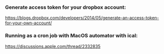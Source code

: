 ### Generate access token for your dropbox account:

https://blogs.dropbox.com/developers/2014/05/generate-an-access-token-for-your-own-account/

### Running as a cron job with MacOS automator with ical:

https://discussions.apple.com/thread/2332835